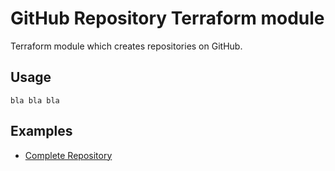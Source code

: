 # GitHub Repository Terraform module

Terraform module which creates repositories on GitHub.

## Usage

```hcl
bla bla bla
```

## Examples

- [Complete Repository]()

<!-- BEGIN_TF_DOCS -->

<!-- END_TF_DOCS -->
